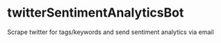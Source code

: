 # twitterSentimentAnalyticsBot
Scrape twitter for tags/keywords and send sentiment analytics via email
